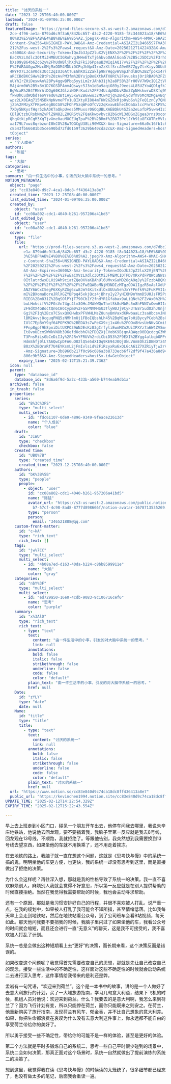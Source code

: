 ```yaml
---
title: "讨厌的系统一"
date: "2023-12-25T08:40:00.000Z"
lastmod: "2024-01-09T06:35:00.000Z"
draft: false
featuredImage: "https://prod-files-secure.s3.us-west-2.amazonaws.com/d7dbc101-8\
  2ce-4f96-ae1a-879bd6c9f3a6/842bc657-d3c2-4220-9185-f8c344023a18/%E6%80%9D%E8%\
  80%83%E5%BF%AB%E4%B8%8E%E6%85%A2.jpeg?X-Amz-Algorithm=AWS4-HMAC-SHA256&X-Amz-\
  Content-Sha256=UNSIGNED-PAYLOAD&X-Amz-Credential=ASIAZI2LB4665S7FVA3R%2F20250\
  212%2Fus-west-2%2Fs3%2Faws4_request&X-Amz-Date=20250212T142243Z&X-Amz-Expires\
  =3600&X-Amz-Security-Token=IQoJb3JpZ2luX2VjENX%2F%2F%2F%2F%2F%2F%2F%2F%2F%2Fw\
  EaCXVzLXdlc3QtMiJHMEUCIGRohvgJHHeETxTj6hbvoOAAlGoa5l%2B5cJSDCz%2F3rhO1AiEApNu\
  bXs09yB64b6Zc62y%2FhUdWBljhXd%2FkiJ6PpauB3WIqiAQI7v%2F%2F%2F%2F%2F%2F%2F%2F%2\
  F%2FARAAGgw2Mzc0MjMxODM4MDUiDCPqJhNp4IrmZzXtfSrcA9eGB7ZgyZlrKiyvOUUdkajy%2F1z\
  4WYFX7L3caV0ds3UcC2qIU36AtTuEGhKOiZZaklp9NrHqqvWVmpJhdlBO%2BZfpoKx4rkKuzxkRrK\
  aRCCBdBKCSHw%2BtPsZ0zAvPM3fm%2BYujpBo8XtkATX8RC%2FovusksjOriRBA0%2FZUu95N1cXp\
  uUYhIrZHiDeswAn%2BPy4ggwBPbq5yyiLm2rJAhb31jh2a8P5B%2FrH0VV7W9cIQ1ZtVPqbuLMkBT\
  MAj4rm0W%2B5x8m1D76GSDPAmm4Qswyc5J3n1eBu9aqiO89yJ9ees4L85UZYo4QDlgfk7m59TJUaI\
  BgWcxR%2B4TRNrAlDQg60KJGlziNDFrKudz%2FFJ4UcdpNDbvRDm3ZpNHskwrwD8Xfq9MJBmPxiK0\
  fkwUhCudWQbdTeoVYed6%2Bt1Ay5xw%2B6wwu32MCw4zjq%2BHiyd8fmVoMcNzMgEvBqYb0dRooxV\
  wpz2LX0EAq715NSBkNpNvmePTy1uBIXtyRI8U4mTHW2GZdxRjp0ybSs%2FeQ1znCy7QNUQNbh1dsh\
  jZb%2FMzyXfPKpvCegBGCG8%2FOhP5zqWFoOfCVz2qKvxwEbheIEOaGxlccPnrGJKPS%2BgN%2FBA\
  7XDy5NKysfHqr5zkADKTaQkpUves5MMuxsr0GOqUBLXAEBQkU4SZSa2eLofbP5vwn4Iz3jijzyntf\
  CDlBCtzbCRsbNmZvPlZ9N82LZOGRSt%2FQaKkwpvbvc82bGcW13dDGxZCgea3rnz0xcomFt4vXWJe\
  QhqXtkLpRCgM3XqTjvXne0auM8OZUg7paP%2B%2BRmf%2B873PclJYh91u8FX8TRcMVlyegdOqkXt\
  xaI79L7xwz8qrbzunI0kCO%2BwTQGCgU38Li90WX&X-Amz-Signature=66a0c16fb1c635fd66e1\
  c8543fb66681b35ce690bd72fd0159f3629b640cda2c&X-Amz-SignedHeaders=host&x-id=Ge\
  tObject"
series:
  - "个人成长"
authors:
  - "陈猛"
tags:
  - "大脑"
categories:
  - "思考"
summary: "由一件生活中的小事，引发的对大脑中系统一的思考。"
NOTION_METADATA:
  object: "page"
  id: "cc83e840-d9c7-4ca1-8dc8-ff436413a8e7"
  created_time: "2023-12-25T08:40:00.000Z"
  last_edited_time: "2024-01-09T06:35:00.000Z"
  created_by:
    object: "user"
    id: "cc08a802-cdc1-4040-b261-957206a41bd5"
  last_edited_by:
    object: "user"
    id: "cc08a802-cdc1-4040-b261-957206a41bd5"
  cover:
    type: "file"
    file:
      url: "https://prod-files-secure.s3.us-west-2.amazonaws.com/d7dbc101-82ce-4f96-a\
        e1a-879bd6c9f3a6/842bc657-d3c2-4220-9185-f8c344023a18/%E6%80%9D%E8%80%8\
        3%E5%BF%AB%E4%B8%8E%E6%85%A2.jpeg?X-Amz-Algorithm=AWS4-HMAC-SHA256&X-Am\
        z-Content-Sha256=UNSIGNED-PAYLOAD&X-Amz-Credential=ASIAZI2LB466UX7MV5GA\
        %2F20250212%2Fus-west-2%2Fs3%2Faws4_request&X-Amz-Date=20250212T142139Z\
        &X-Amz-Expires=3600&X-Amz-Security-Token=IQoJb3JpZ2luX2VjENT%2F%2F%2F%2\
        F%2F%2F%2F%2F%2F%2FwEaCXVzLXdlc3QtMiJFMEMCIDTPD7XRxPdFPQWcuNWzrgHGnaApt\
        0ItlatrdwxDLHi9Ah9ciatZQeOXVaKBAhUl6UMvxGaMD28gA9qJy%2FzzbABQKogECO3%2F\
        %2F%2F%2F%2F%2F%2F%2F%2F%2FwEQABoMNjM3NDIzMTgzODA1IgzR5xAslXdUYq5GHbMq3\
        ANZY6WCxCSegP6XKyRZGg6cw8JmY4KitxdlOxUUUu5ehJxYFPnfk9%2FuKPVI14iSyTKZDz\
        mI%2BXomaDoreJRlXGZYBPpq45xkjQcz4jBhryIy27yHI0M9nYmmD5U0JsFR5Pq5PJ%2Bgv\
        RIEG%2Bm831Z%2BqSOlPYjT790Cb1Y2fndYR1Gfabax9aLiQNc%2FZvWx0h2H%2Fr22QAbF\
        buLHmksifV%2FGsVn74gc4lm3OHcJMAkWQoThvtSk8oMbEc5n8hFNN7xOwmHI1dkQ1QML0%\
        2F9dXX4GBoctQn6CWoCypm0%2FGSPNVMHSU3TlyW0Jj9CyF3TE8r5udO2hJUnjmxK7Ymw5e\
        Ggi%2FIq%2Bco7CSvxQXGHwbxPFVWHLMsZ8unyBmVaxdKRwbaaLc3sa8bcsvJN8z%2Fwy4E\
        lBM2Avvj8cguqPNQ5zNMhlmUj1FBoIQbshLh45%2BqMCqq7oHiBycyPCeb%2BsGJD2CQIsV\
        IUlC7EpBmY9qf64POPK9O%2BEDA3s7wPeXX9cj1x46u%2FOOx8HvsUeNKvGCmiBuqRboR%2\
        FPnp8gpf9h8pniDitUXPO39WNJEsKz83gIrfyliEwmMZn2UiIPXYz7a6W4ZVSm41fdwtkyF\
        It8voUEcmSWWkVN8b396efdOcbhG%2FDQZXjCVobK9BjqnAQWqcO0DQcdcgG3WMzROfqrHc\
        T3FnsMiLsGbCeDiIJy%2FJRvYFRUVh2rdiCbiD53%2F9EXI%2BYgg4albqbOPPnsFKFw6SN\
        HdmShfj0lL7A6QwCpDFA6uO02lQ5e5dXIOq9KE94J0QjUkLVAmEOhZiDBNDTz4NoGwrPd%2\
        B0zX%2BQraRf7U4EYKsmL2jFmIvlsid%2FiRzyxRu6xQLGcA61Z7XZRiyTjw2rVXxZKAj&X\
        -Amz-Signature=3b6966b217f0c96c686a3b8733ecb6f72df9f47a436a8d943e19a8a8\
        806c9b56&X-Amz-SignedHeaders=host&x-id=GetObject"
      expiry_time: "2025-02-12T15:21:39.736Z"
  icon: null
  parent:
    type: "database_id"
    database_id: "8d6a6f9d-5a2c-433b-a560-b744eab9db1a"
  archived: false
  in_trash: false
  properties:
    series:
      id: "B%3C%3FS"
      type: "multi_select"
      multi_select:
        - id: "fdc61107-0de9-4896-9349-9feace22613d"
          name: "个人成长"
          color: "blue"
    draft:
      id: "JiWU"
      type: "checkbox"
      checkbox: false
    Created time:
      id: "UBQ%7B"
      type: "created_time"
      created_time: "2023-12-25T08:40:00.000Z"
    authors:
      id: "bK%3B%5B"
      type: "people"
      people:
        - object: "user"
          id: "cc08a802-cdc1-4040-b261-957206a41bd5"
          name: "陈猛"
          avatar_url: "https://s3-us-west-2.amazonaws.com/public.notion-static.com/775523\
            b7-57cf-4c98-8ad8-8777d898666f/notion-avatar-1678713535269.png"
          type: "person"
          person:
            email: "346521888@qq.com"
    custom-front-matter:
      id: "c~kA"
      type: "rich_text"
      rich_text: []
    tags:
      id: "jw%7CC"
      type: "multi_select"
      multi_select:
        - id: "4b08a7ed-d163-40da-b224-c8bb8599911e"
          name: "大脑"
          color: "gray"
    categories:
      id: "nbY%3F"
      type: "multi_select"
      multi_select:
        - id: "ed729a50-16e0-4cdb-9083-9c106716cef6"
          name: "思考"
          color: "purple"
    summary:
      id: "x%3AlD"
      type: "rich_text"
      rich_text:
        - type: "text"
          text:
            content: "由一件生活中的小事，引发的对大脑中系统一的思考。"
            link: null
          annotations:
            bold: false
            italic: false
            strikethrough: false
            underline: false
            code: false
            color: "default"
          plain_text: "由一件生活中的小事，引发的对大脑中系统一的思考。"
          href: null
    Date:
      id: "zYLY"
      type: "date"
      date: null
    Name:
      id: "title"
      type: "title"
      title:
        - type: "text"
          text:
            content: "讨厌的系统一"
            link: null
          annotations:
            bold: false
            italic: false
            strikethrough: false
            underline: false
            code: false
            color: "default"
          plain_text: "讨厌的系统一"
          href: null
  url: "https://www.notion.so/cc83e840d9c74ca18dc8ff436413a8e7"
  public_url: "https://kevinchen1994.notion.site/cc83e840d9c74ca18dc8ff436413a8e7"
UPDATE_TIME: "2025-02-12T14:22:54.329Z"
EXPIRY_TIME: "2025-02-12T15:22:43.554Z"

---
```

<link rel="stylesheet" href="https://cdn.jsdelivr.net/npm/katex@0.16.2/dist/katex.min.css" integrity="sha384-bYdxxUwYipFNohQlHt0bjN/LCpueqWz13HufFEV1SUatKs1cm4L6fFgCi1jT643X" crossorigin="anonymous">


早上去上班走到小区门口，碰见一个朋友开车出去，他停车问我去哪里，我说朱辛庄地铁站，他说他去回龙观，要不要捎着我，我脑子里第一反应就是我去8号线，回龙观在13号线，不顺路，我就拒绝了。等跟他告别，我突然想到我需要换到13号线去望京西，如果坐他的车就不用换乘了，还不用走着挨冻。


在去地铁的路上，我脑子就一直在想这个问题，这就是《思考快与慢》中的系统一搞的鬼，明明坐他的车更方便，也更快，我的系统一却没有思考到这里，而是直接做出了拒绝的决策。


为什么会这样呢？再往深入想，那就是我的性格导致了系统一的决策。我一直不喜欢麻烦别人，麻烦别人我就会觉得不好意思，所以第一反应就是在别人提供帮助的时候直接拒绝。当然在我觉得我需要帮助的时候，我也会主动寻求帮助。


还有一个原因，那就是我习惯安排好自己的行程，并很不喜欢被人打乱。说严重一点，在我的规划中，如果被人打乱了我可能会不知所措，甚至情绪低落。比如我每天早上会走到地铁站，然后在地铁站看公众号，到了公司班车会看B站视频，每天如此。那天他问我要不要捎我的时候，我脑子里闪过了如果坐他的车，我看公众号的时间就会缩短，而且还会进行一直“无意义”的聊天，这是我不可接受的，我不喜欢被人打乱了计划。


系统一总是会做出这种短期看上去“更好”的决策，而长期来看，这个决策反而是错误的。


如果改变这个问题呢？我觉得首先需要改变自己的思想，那就是先让自己改变自己的观念，接受一些生活中的不确定性，这样面对这些不确定性的时候就会启动系统二去进行深入思考，这件事情给我带来的是利还是弊。


孟岩有一句咒语，“欢迎来到荷兰”。这个是一本书中的故事，讲的是一个人做好了去意大利旅行的计划，买了一大堆旅游指南，学习几句意大利语，结果下飞机的时候，机组人员对他说：欢迎来到荷兰。什么？我要去的是意大利啊，我怎么来到荷兰了？因为飞行计划有变，所以只能停在荷兰，而你只能既来之则安之。在荷兰，他重新购买了旅行指南，发现荷兰有风车、郁金香，并不比自己想象的意大利差。如果，你把生命都浪费在哀叹为什么没有去意大利这件事上，你永远都不能自由的享受荷兰带给你的美好了。


所以勇于接受一些不确定性，带给你的可能不是一样的体验，甚至是更好的体验。


第二个方法就是平时多锻炼自己的系统二，思考一些自己平时很少碰到的场景中，系统二会如何决策，那真正面对这个场景时，系统一自然就做出了提前演练的系统二的决策了。


想到这里，我觉得我在读《思考快与慢》的时候读的太笼统了，很多细节都已经忘了，也没有做太多的笔记，后面我会重读一遍。

